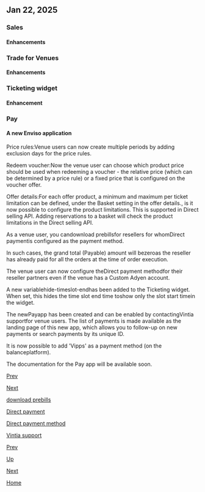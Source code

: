 ## Jan 22, 2025

### Sales

#### Enhancements

### Trade for Venues

#### Enhancements

### Ticketing widget

#### Enhancement

### Pay

#### A new Enviso application

Price rules:Venue users can now create multiple periods by adding exclusion days for the price rules.

Redeem voucher:Now the venue user can choose which product price should be used when redeeming a voucher - the relative price (which can be determined by a price rule) or a fixed price that is configured on the voucher offer.

Offer details:For each offer product, a minimum and maximum per ticket limitation can be defined, under the Basket setting in the offer details., is it now possible to configure the product limitations. This is supported in Direct selling API. Adding reservations to a basket will check the product limitations in the Direct selling API.

As a venue user, you candownload prebillsfor resellers for whomDirect paymentis configured as the payment method.

In such cases, the grand total (Payable) amount will bezeroas the reseller has already paid for all the orders at the time of order execution.

The venue user can now configure theDirect payment methodfor their reseller partners even if the venue has a Custom Adyen account.

A new variablehide-timeslot-endhas been added to the Ticketing widget. When set, this hides the time slot end time toshow only the slot start timein the widget.

The newPayapp has been created and can be enabled by contactingVintia supportfor venue users. The list of payments is made available as the landing page of this new app, which allows you to follow-up on new payments or search payments by its unique ID.

It is now possible to add 'Vipps' as a payment method (on the balanceplatform).

The documentation for the Pay app will be available soon.

[Prev](UUID-ce5d4a3e-26be-c255-34d4-8f306de002c1.html)

[Next](UUID-8137a4e0-1fca-0537-6f87-412f61307a16.html)

[](#)

[](#)

[](#)

[](#)

[](#)

[download prebills](https://help.vintia.com/enviso/en/136639-136881-consult-pre-bills.html)

[Direct payment](https://help.vintia.com/enviso/en/136639-1030408-configurations.html#136639-UUID-26979d5b-3a04-1dd7-3338-02d5057843b6_section-idm234680058850807-payment-method)

[Direct payment method](https://help.vintia.com/enviso/en/136639-1030408-configurations.html#136639-UUID-26979d5b-3a04-1dd7-3338-02d5057843b6_section-idm234680058850807-payment-method)

[](#)

[](#)

[](#)

[](#)

[Vintia support](https://vintia.atlassian.net/servicedesk/customer/portal/8)

[Prev](UUID-ce5d4a3e-26be-c255-34d4-8f306de002c1.html)

[Up](UUID-8c91cf65-b493-dafc-6b18-13d422537b92.html)

[Next](UUID-8137a4e0-1fca-0537-6f87-412f61307a16.html)

[Home](index-en.html)